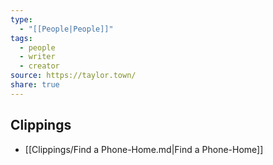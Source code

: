 ```yaml
---
type:
  - "[[People|People]]"
tags:
  - people
  - writer
  - creator
source: https://taylor.town/
share: true
---
```


## Clippings
- [[Clippings/Find a Phone-Home.md|Find a Phone-Home]]

